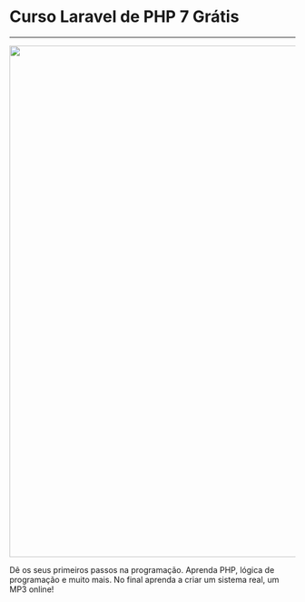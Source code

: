 # Curso Laravel de PHP 7 Grátis

<hr>
<p align="center">
 <img width="900px" src="https://arquivo.devmedia.com.br/cursos/imagem/curso_introducao-ao-php_2171.png" />
</p>

Dê os seus primeiros passos na programação. Aprenda PHP, lógica de programação e muito mais. No final aprenda a criar um sistema real, um MP3 online!
